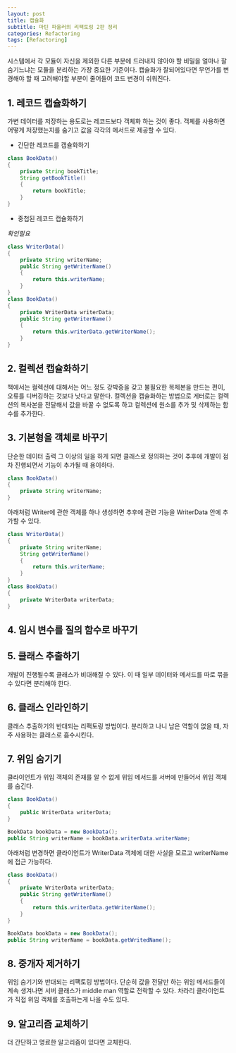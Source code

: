 ```yaml
---
layout: post
title: 캡슐화
subtitle: 마틴 파울러의 리팩토링 2판 정리
categories: Refactoring
tags: [Refactoring]
---
```


시스템에서 각 모듈이 자신을 제외한 다른 부분에 드러내지 않아야 할 비밀을 얼마나 잘 숨기느냐는 모듈을 분리하는 가장 중요한 기준이다. 캡슐화가 잘되어있다면 무언가를 변경해야 할 때 고려해야할 부분이 줄어들어 코드 변경이 쉬워진다.

## 1. 레코드 캡슐화하기  
가변 데이터를 저장하는 용도로는 레코드보다 객체화 하는 것이 좋다. 객체를 사용하면 어떻게 저장했는지를 숨기고 값을 각각의 메서드로 제공할 수 있다.
* 간단한 레코드를 캡슐화하기

```java
class BookData()
{
    private String bookTitle;
    String getBookTitle()
    {
        return bookTitle;
    }
}
```  

* 중첩된 레코드 캡슐화하기

_확인필요_
```java
class WriterData()
{
    private String writerName;
    public String getWriterName()
    {
        return this.writerName;
    }
}
class BookData()
{
    private WriterData writerData;
    public String getWriterName()
    {
        return this.writerData.getWriterName();
    }
}
```  

## 2. 컬렉션 캡슐화하기

책에서는 컬렉션에 대해서는 어느 정도 강박증을 갖고 불필요한 복제본을 만드는 편이, 오류를 디버깅하는 것보다 낫다고 말한다. 컬렉션을 캡슐화하는 방법으로 게터로는 컬렉션의 복사본을 전달해서 값을 바꿀 수 없도록 하고 컬렉션에 원소를 추가 및 삭제하는 함수를 추가한다. 

## 3. 기본형을 객체로 바꾸기

단순한 데이터 출력 그 이상의 일을 하게 되면 클래스로 정의하는 것이 추후에 개발이 점차 진행되면서 기능이 추가될 때 용이하다.
```java
class BookData()
{
    private String writerName;
}
```  
아래처럼 Writer에 관한 객체를 하나 생성하면 추후에 관련 기능을 WriterData 안에 추가할 수 있다.
```java
class WriterData()
{
    private String writerName;
    String getWriterName()
    {
        return this.writerName;
    }
}
class BookData()
{
    private WriterData writerData;
}
```  
## 4. 임시 변수를 질의 함수로 바꾸기  

## 5. 클래스 추출하기  
개발이 진행될수록 클래스가 비대해질 수 있다. 이 때 일부 데이터와 메서드를 따로 묶을 수 있다면 분리해야 한다.
## 6. 클래스 인라인하기  
클래스 추출하기의 반대되는 리팩토링 방법이다. 분리하고 나니 남은 역할이 없을 때, 자주 사용하는 클래스로 흡수시킨다.
## 7. 위임 숨기기  
클라이언트가 위임 객체의 존재를 알 수 없게 위임 메서드를 서버에 만들어서 위임 객체를 숨긴다.

```java
class BookData()
{
    public WriterData writerData;
}

BookData bookData = new BookData();
public String writerName = bookData.writerData.writerName;
```  
아래처럼 변경하면 클라이언트가 WriterData 객체에 대한 사실을 모르고 writerName 에 접근 가능하다.

```java
class BookData()
{
    private WriterData writerData;
    public String getWriterName()
    {
        return this.writerData.getWriterName();
    }
}

BookData bookData = new BookData();
public String writerName = bookData.getWritedName();
```  


## 8. 중개자 제거하기  

위임 숨기기와 반대되는 리팩토링 방법이다. 단순히 값을 전달만 하는 위임 메서드들이 계속 생겨나면 서버 클래스가 middle man 역할로 전락할 수 있다. 차라리 클라이언트가 직접 위임 객체를 호출하는게 나을 수도 있다.  

## 9. 알고리즘 교체하기  
더 간단하고 명료한 알고리즘이 있다면 교체한다.  
